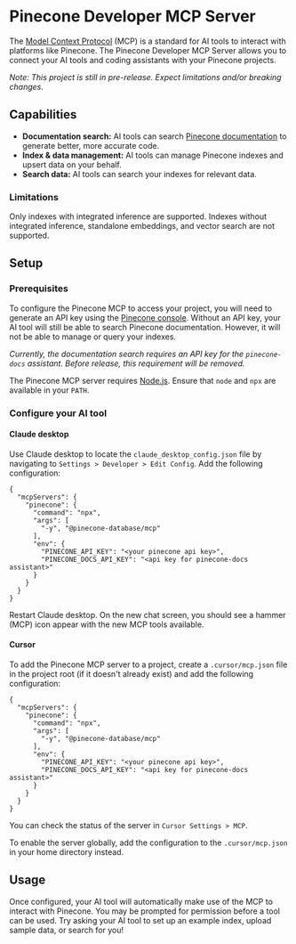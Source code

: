 # Pinecone Developer MCP Server

The [Model Context Protocol](https://modelcontextprotocol.io/introduction) (MCP)
is a standard for AI tools to interact with platforms like Pinecone. The
Pinecone Developer MCP Server allows you to connect your AI tools and coding
assistants with your Pinecone projects.

_Note: This project is still in pre-release. Expect limitations and/or breaking
changes._

## Capabilities
* **Documentation search:** AI tools can search
[Pinecone documentation](https://docs.pinecone.io) to generate better, more
accurate code.
* **Index & data management:** AI tools can manage Pinecone indexes and upsert
data on your behalf.
* **Search data:** AI tools can search your indexes for relevant data.

### Limitations
Only indexes with integrated inference are supported. Indexes without integrated
inference, standalone embeddings, and vector search are not supported.

## Setup

### Prerequisites

To configure the Pinecone MCP to access your project, you will need to generate
an API key using the [Pinecone console](https://app.pinecone.io). Without an API
key, your AI tool will still be able to search Pinecone documentation. However,
it will not be able to manage or query your indexes.

_Currently, the documentation search requires an API key for the `pinecone-docs`
assistant. Before release, this requirement will be removed._

The Pinecone MCP server requires [Node.js](https://nodejs.org). Ensure that
`node` and `npx` are available in your `PATH`.

### Configure your AI tool

#### Claude desktop

Use Claude desktop to locate the `claude_desktop_config.json` file by navigating
to `Settings > Developer > Edit Config`. Add the following configuration:

```
{
  "mcpServers": {
    "pinecone": {
      "command": "npx",
      "args": [
        "-y", "@pinecone-database/mcp"
      ],
      "env": {
        "PINECONE_API_KEY": "<your pinecone api key>",
        "PINECONE_DOCS_API_KEY": "<api key for pinecone-docs assistant>"
      }
    }
  }
}
```

Restart Claude desktop. On the new chat screen, you should see a hammer (MCP)
icon appear with the new MCP tools available.

#### Cursor

To add the Pinecone MCP server to a project, create a `.cursor/mcp.json` file in
the project root (if it doesn't already exist) and add the following
configuration:

```
{
  "mcpServers": {
    "pinecone": {
      "command": "npx",
      "args": [
        "-y", "@pinecone-database/mcp"
      ],
      "env": {
        "PINECONE_API_KEY": "<your pinecone api key>",
        "PINECONE_DOCS_API_KEY": "<api key for pinecone-docs assistant>"
      }
    }
  }
}
```

You can check the status of the server in `Cursor Settings > MCP`.

To enable the server globally, add the configuration to the `.cursor/mcp.json`
in your home directory instead.

## Usage
Once configured, your AI tool will automatically make use of the MCP to interact
with Pinecone. You may be prompted for permission before a tool can be used. Try
asking your AI tool to set up an example index, upload sample data, or search
for you!
